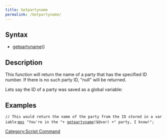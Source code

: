```yaml
---
title: Getpartyname
permalink: /Getpartyname/
---
```


Syntax
------

-   [getpartyname](/getpartyname "wikilink")(<party id>)

Description
-----------

This function will return the name of a party that has the specified ID number. If there is no such party ID, "null" will be returned.

Lets say the ID of a party was saved as a global variable:

Examples
--------

`// This would return the name of the party from the ID stored in a variable`
[`mes`](/mes "wikilink")` "You're in the "+ `[`getpartyname`](/getpartyname "wikilink")`($@var) +" party, I know!";`

[Category:Script Command](/Category:Script_Command "wikilink")